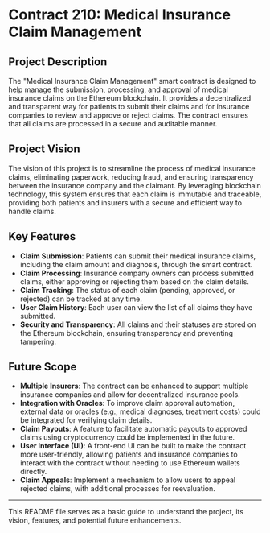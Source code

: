 # Contract 210: Medical Insurance Claim Management

## Project Description

The "Medical Insurance Claim Management" smart contract is designed to help manage the submission, processing, and approval of medical insurance claims on the Ethereum blockchain. It provides a decentralized and transparent way for patients to submit their claims and for insurance companies to review and approve or reject claims. The contract ensures that all claims are processed in a secure and auditable manner.

## Project Vision

The vision of this project is to streamline the process of medical insurance claims, eliminating paperwork, reducing fraud, and ensuring transparency between the insurance company and the claimant. By leveraging blockchain technology, this system ensures that each claim is immutable and traceable, providing both patients and insurers with a secure and efficient way to handle claims.

## Key Features

- **Claim Submission**: Patients can submit their medical insurance claims, including the claim amount and diagnosis, through the smart contract.
- **Claim Processing**: Insurance company owners can process submitted claims, either approving or rejecting them based on the claim details.
- **Claim Tracking**: The status of each claim (pending, approved, or rejected) can be tracked at any time.
- **User Claim History**: Each user can view the list of all claims they have submitted.
- **Security and Transparency**: All claims and their statuses are stored on the Ethereum blockchain, ensuring transparency and preventing tampering.

## Future Scope

- **Multiple Insurers**: The contract can be enhanced to support multiple insurance companies and allow for decentralized insurance pools.
- **Integration with Oracles**: To improve claim approval automation, external data or oracles (e.g., medical diagnoses, treatment costs) could be integrated for verifying claim details.
- **Claim Payouts**: A feature to facilitate automatic payouts to approved claims using cryptocurrency could be implemented in the future.
- **User Interface (UI)**: A front-end UI can be built to make the contract more user-friendly, allowing patients and insurance companies to interact with the contract without needing to use Ethereum wallets directly.
- **Claim Appeals**: Implement a mechanism to allow users to appeal rejected claims, with additional processes for reevaluation.

---

This README file serves as a basic guide to understand the project, its vision, features, and potential future enhancements.
